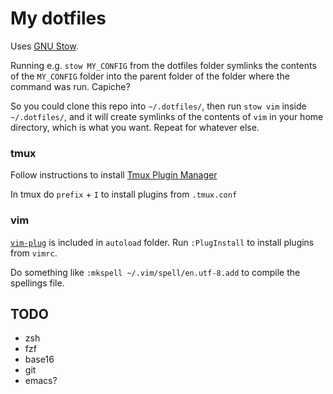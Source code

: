 # My dotfiles

Uses [GNU Stow](https://www.gnu.org/software/stow/).

Running e.g. `stow MY_CONFIG` from the dotfiles folder symlinks the contents of
the `MY_CONFIG` folder into the parent folder of the folder where the command
was run. Capiche?

So you could clone this repo into `~/.dotfiles/`, then run `stow vim` inside
`~/.dotfiles/`, and it will create symlinks of the contents of `vim` in your home
directory, which is what you want. Repeat for whatever else.

### tmux

Follow instructions to install [Tmux Plugin
Manager](https://github.com/tmux-plugins/tpm)

In tmux do `prefix` + `I` to install plugins from `.tmux.conf`

### vim

[`vim-plug`](https://github.com/junegunn/vim-plug) is included in `autoload`
folder. Run `:PlugInstall` to install plugins from `vimrc`.

Do something like `:mkspell ~/.vim/spell/en.utf-8.add` to compile the spellings
file.

## TODO

- zsh
- fzf
- base16
- git
- emacs?

